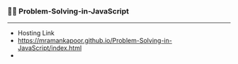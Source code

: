 ### :woman_technologist:  Problem-Solving-in-JavaScript
-----
- Hosting Link
- https://mramankapoor.github.io/Problem-Solving-in-JavaScript/index.html
- 
